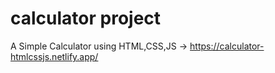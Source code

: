 # calculator project
A Simple Calculator using HTML,CSS,JS -> https://calculator-htmlcssjs.netlify.app/
